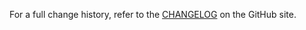 For a full change history, refer to the [CHANGELOG](https://github.com/cmmvio/cmmv-language-tools/blob/master/CHANGELOG.md) on the GitHub site.
